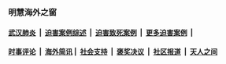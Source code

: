 
### 明慧海外之窗

####  [武汉肺炎](indexes/365.md?t=01161900) &nbsp;|&nbsp;  [迫害案例综述](indexes/328.md?t=01161900) &nbsp;|&nbsp; [迫害致死案例](indexes/277.md?t=01161900)  &nbsp;|&nbsp; [更多迫害案例](indexes/81.md?t=01161900)  &nbsp;|&nbsp; 
####  [时事评论](indexes/251.md?t=01161900) &nbsp;|&nbsp; [海外简讯](indexes/245.md?t=01161900)&nbsp;|&nbsp;  [社会支持](indexes/140.md?t=01161900) &nbsp;|&nbsp; [褒奖决议](indexes/282.md?t=01161900) &nbsp;|&nbsp; [社区报道](indexes/91.md?t=01161900)  &nbsp;|&nbsp; [天人之间](indexes/78.md?t=01161900) 

